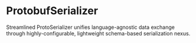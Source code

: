 # ProtobufSerializer
Streamlined ProtoSerializer unifies language-agnostic data exchange through highly-configurable, lightweight schema-based serialization nexus.
